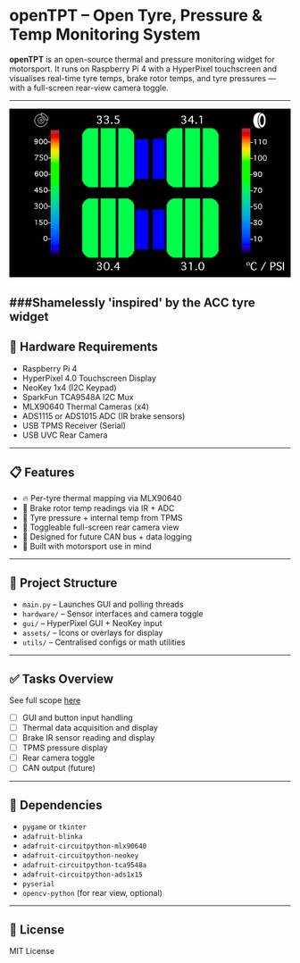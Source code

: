 # openTPT – Open Tyre, Pressure & Temp Monitoring System

**openTPT** is an open-source thermal and pressure monitoring widget for motorsport. 
It runs on Raspberry Pi 4 with a HyperPixel touchscreen and visualises real-time tyre temps, brake rotor temps, and tyre pressures — with a full-screen rear-view camera toggle.

---

![openTPT Overview](overlay.png)

###Shamelessly 'inspired' by the ACC tyre widget
---


## 🔧 Hardware Requirements

- Raspberry Pi 4
- HyperPixel 4.0 Touchscreen Display
- NeoKey 1x4 (I2C Keypad)
- SparkFun TCA9548A I2C Mux
- MLX90640 Thermal Cameras (x4)
- ADS1115 or ADS1015 ADC (IR brake sensors)
- USB TPMS Receiver (Serial)
- USB UVC Rear Camera

---

## 📋 Features

- 🔥 Per-tyre thermal mapping via MLX90640
- 🛞 Brake rotor temp readings via IR + ADC
- 💨 Tyre pressure + internal temp from TPMS
- 🎥 Toggleable full-screen rear camera view
- 🧠 Designed for future CAN bus + data logging
- 🚗 Built with motorsport use in mind

---

## 🧩 Project Structure

- `main.py` – Launches GUI and polling threads
- `hardware/` – Sensor interfaces and camera toggle
- `gui/` – HyperPixel GUI + NeoKey input
- `assets/` – Icons or overlays for display
- `utils/` – Centralised configs or math utilities

---

## ✅ Tasks Overview

See full scope [here](#phase-1-core-gui--controls)

- [ ] GUI and button input handling
- [ ] Thermal data acquisition and display
- [ ] Brake IR sensor reading and display
- [ ] TPMS pressure display
- [ ] Rear camera toggle
- [ ] CAN output (future)

---

## 🔧 Dependencies

- `pygame` or `tkinter`
- `adafruit-blinka`
- `adafruit-circuitpython-mlx90640`
- `adafruit-circuitpython-neokey`
- `adafruit-circuitpython-tca9548a`
- `adafruit-circuitpython-ads1x15`
- `pyserial`
- `opencv-python` (for rear view, optional)

---

## 📜 License

MIT License
